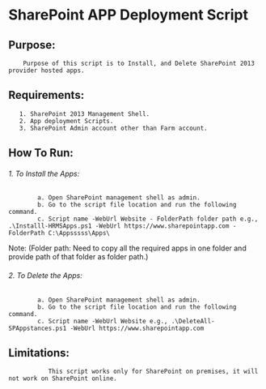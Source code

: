# SharePoint APP Deployment Script

 
## Purpose:  
        
        Purpose of this script is to Install, and Delete SharePoint 2013 provider hosted apps.
 
## Requirements:

       1. SharePoint 2013 Management Shell.
       2. App deployment Scripts.
       3. SharePoint Admin account other than Farm account.
         
## How To Run:

###### 1.	To Install the Apps: 
            a. Open SharePoint management shell as admin. 
            b. Go to the script file location and run the following command.
            c. Script name -WebUrl Website - FolderPath folder path e.g., .\Installl-HRMSApps.ps1 -WebUrl https://www.sharepointapp.com -FolderPath C:\Appsssss\Apps\

Note: (Folder path:  Need to copy all the required apps in one folder and provide path of that folder as folder path.)

###### 2.	To Delete the Apps:
            a. Open SharePoint management shell as admin. 
            b. Go to the script file location and run the following command.
            c. Script name -WebUrl Website e.g., .\DeleteAll-SPAppstances.ps1 -WebUrl https://www.sharepointapp.com 
   
## Limitations:
               This script works only for SharePoint on premises, it will not work on SharePoint online.
 
 
 
 
 
 
    
